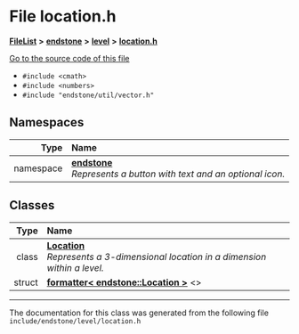 

# File location.h



[**FileList**](files.md) **>** [**endstone**](dir_6cf277b678674f97c7a2b6b3b2447b33.md) **>** [**level**](dir_8e239ca1e5fd0d936d66a30330d3a329.md) **>** [**location.h**](location_8h.md)

[Go to the source code of this file](location_8h_source.md)



* `#include <cmath>`
* `#include <numbers>`
* `#include "endstone/util/vector.h"`













## Namespaces

| Type | Name |
| ---: | :--- |
| namespace | [**endstone**](namespaceendstone.md) <br>_Represents a button with text and an optional icon._  |


## Classes

| Type | Name |
| ---: | :--- |
| class | [**Location**](classendstone_1_1Location.md) <br>_Represents a 3-dimensional location in a dimension within a level._  |
| struct | [**formatter&lt; endstone::Location &gt;**](structfmt_1_1formatter_3_01endstone_1_1Location_01_4.md) &lt;&gt;<br> |



















































------------------------------
The documentation for this class was generated from the following file `include/endstone/level/location.h`

